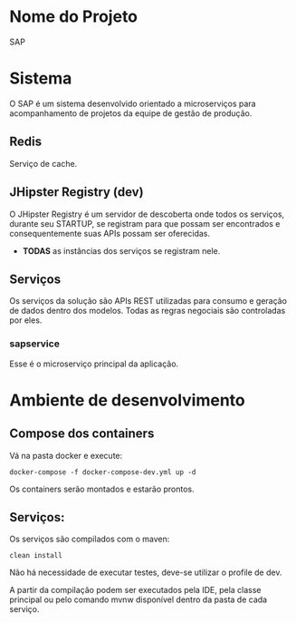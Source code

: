 # Nome do Projeto

SAP

# Sistema

O SAP é um sistema desenvolvido orientado a microserviços para acompanhamento de projetos da equipe de gestão de produção. 

## Redis

Serviço de cache.

## JHipster Registry (dev)

O JHipster Registry é um servidor de descoberta onde todos os serviços, durante seu STARTUP, se registram para que possam ser encontrados e consequentemente suas APIs possam ser oferecidas.

- **TODAS** as instâncias dos serviços se registram nele.

## Serviços

Os serviços da solução são APIs REST utilizadas para consumo e geração de dados dentro dos modelos. Todas as regras negociais são controladas por eles.

### sapservice

Esse é o microserviço principal da aplicação.

# Ambiente de desenvolvimento

## Compose dos containers

Vá na pasta docker e execute:

```
docker-compose -f docker-compose-dev.yml up -d
```

Os containers serão montados e estarão prontos.

## Serviços:

Os serviços são compilados com o maven:

```
clean install
```

Não há necessidade de executar testes, deve-se utilizar o profile de dev.

A partir da compilação podem ser executados pela IDE, pela classe principal ou pelo comando mvnw disponível dentro da pasta de cada serviço.

